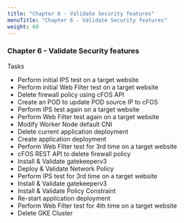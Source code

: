```yaml
---
title: "Chapter 6 - Validate Security features"
menuTitle: "Chapter 6 - Validate Security features"
weight: 60
---
```


### Chapter 6 - Validate Security features

Tasks

* Perform initial IPS test on a target website
* Perform initial Web Filter test on a target website
* Delete firewall policy using cFOS API
* Create an POD to update POD source IP to cFOS
* Perform IPS test again on a target website
* Perform Web Filter test again on a target website
* Modify Worker Node default CNI
* Delete current application deployment
* Create application deployment
* Perform Web Filter test for 3rd time on a target website
* cFOS REST API to delete firewall policy
* Install & Validate gatekeeperv3
* Deploy & Validate Network Policy
* Perform IPS test for 3rd time on a target website
* Install & Validate gatekeeperv3
* Install & Validate Policy Constraint
* Re-start application deployment
* Perform Web Filter test for 4th time on a target website
* Delete GKE Cluster

